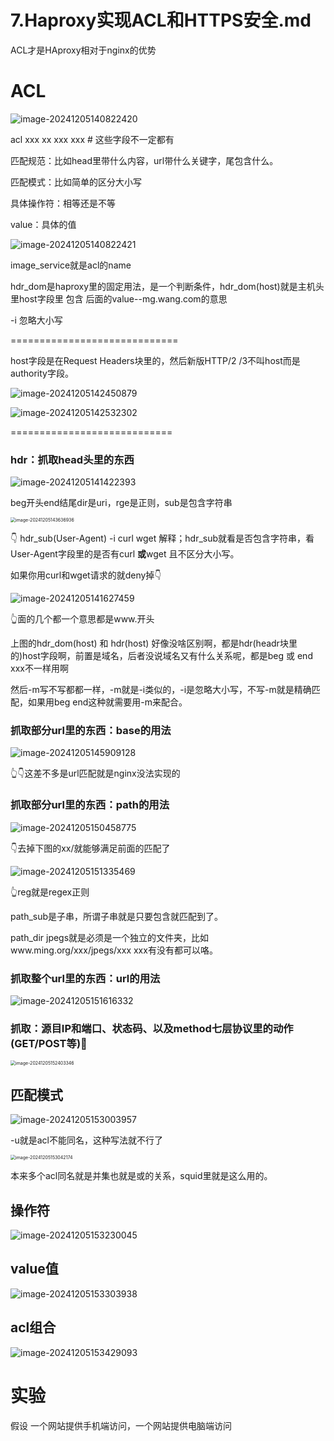 # 7.Haproxy实现ACL和HTTPS安全.md



ACL才是HAproxy相对于nginx的优势

# ACL

![image-20241205140822420](7.Haproxy实现ACL和HTTPS安全.assets/image-20241205140822420.png)

acl xxx xx xxx xxx #  这些字段不一定都有

匹配规范：比如head里带什么内容，url带什么关键字，尾包含什么。

匹配模式：比如简单的区分大小写

具体操作符：相等还是不等

value：具体的值

![image-20241205140822421](7.Haproxy实现ACL和HTTPS安全.assets/image-20241205140822421.png)

image_service就是acl的name

hdr_dom是haproxy里的固定用法，是一个判断条件，hdr_dom(host)就是主机头里host字段里  包含 后面的value--mg.wang.com的意思 

-i   忽略大小写



=============================

host字段是在Request Headers块里的，然后新版HTTP/2 /3不叫host而是authority字段。

![image-20241205142450879](7.Haproxy实现ACL和HTTPS安全.assets/image-20241205142450879.png)



![image-20241205142532302](7.Haproxy实现ACL和HTTPS安全.assets/image-20241205142532302.png)



============================



### hdr：抓取head头里的东西

![image-20241205141422393](7.Haproxy实现ACL和HTTPS安全.assets/image-20241205141422393.png)

beg开头end结尾dir是uri，rge是正则，sub是包含字符串



<img src="7.Haproxy实现ACL和HTTPS安全.assets/image-20241205143636936.png" alt="image-20241205143636936" style="zoom:50%;" /> 

👇 hdr_sub(User-Agent) -i curl wget 解释；hdr_sub就看是否包含字符串，看User-Agent字段里的是否有curl **或**wget 且不区分大小写。

如果你用curl和wget请求的就deny掉👇

![image-20241205141627459](7.Haproxy实现ACL和HTTPS安全.assets/image-20241205141627459.png)

👆面的几个都一个意思都是www.开头



上图的hdr_dom(host) 和 hdr(host) 好像没啥区别啊，都是hdr(headr块里的)host字段啊，前置是域名，后者没说域名又有什么关系呢，都是beg 或 end xxx不一样用啊

然后-m写不写都都一样，-m就是-i类似的，-i是忽略大小写，不写-m就是精确匹配，如果用beg end这种就需要用-m来配合。



### 抓取部分url里的东西：base的用法

![image-20241205145909128](7.Haproxy实现ACL和HTTPS安全.assets/image-20241205145909128.png)

👆👇这差不多是url匹配就是nginx没法实现的

### 抓取部分url里的东西：path的用法

![image-20241205150458775](7.Haproxy实现ACL和HTTPS安全.assets/image-20241205150458775.png)

👇去掉下图的xx/就能够满足前面的匹配了

![image-20241205151335469](7.Haproxy实现ACL和HTTPS安全.assets/image-20241205151335469.png)

👆reg就是regex正则

path_sub是子串，所谓子串就是只要包含就匹配到了。

path_dir jpegs就是必须是一个独立的文件夹，比如www.ming.org/xxx/jpegs/xxx   xxx有没有都可以咯。



### 抓取整个url里的东西：url的用法

![image-20241205151616332](7.Haproxy实现ACL和HTTPS安全.assets/image-20241205151616332.png)



### 抓取：源目IP和端口、状态码、以及method七层协议里的动作(GET/POST等)🐂

<img src="7.Haproxy实现ACL和HTTPS安全.assets/image-20241205152403346.png" alt="image-20241205152403346" style="zoom:50%;" /> 



## 匹配模式



![image-20241205153003957](7.Haproxy实现ACL和HTTPS安全.assets/image-20241205153003957.png)

-u就是acl不能同名，这种写法就不行了

<img src="7.Haproxy实现ACL和HTTPS安全.assets/image-20241205153042174.png" alt="image-20241205153042174" style="zoom:50%;" />

本来多个acl同名就是并集也就是或的关系，squid里就是这么用的。



## 操作符



![image-20241205153230045](7.Haproxy实现ACL和HTTPS安全.assets/image-20241205153230045.png)





## value值



![image-20241205153303938](7.Haproxy实现ACL和HTTPS安全.assets/image-20241205153303938.png)



## acl组合



![image-20241205153429093](7.Haproxy实现ACL和HTTPS安全.assets/image-20241205153429093.png)





# 实验



假设 一个网站提供手机端访问，一个网站提供电脑端访问






